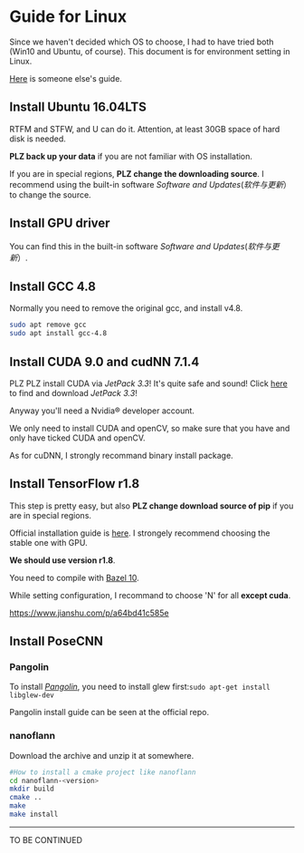 # Guide for Linux

Since we haven't decided which OS to choose, I had to have tried both (Win10 and Ubuntu, of course).
This document is for environment setting in Linux.

[Here](https://github.com/Kaju-Bubanja/PoseCNN) is someone else's guide. 

## Install Ubuntu 16.04LTS

RTFM and STFW, and U can do it. Attention, at least 30GB space of hard disk is needed.

**PLZ back up your data** if you are not familiar with OS installation.

If you are in special regions, **PLZ change the downloading source**.
I recommend using the built-in software *Software and Updates*(*软件与更新*）to change the source.

## Install GPU driver

You can find this in the built-in software *Software and Updates*(*软件与更新*）.

## Install GCC 4.8

Normally you need to remove the original gcc, and install v4.8.

```Bash
sudo apt remove gcc
sudo apt install gcc-4.8
```

## Install CUDA 9.0 and cudNN 7.1.4

PLZ PLZ install CUDA via *JetPack 3.3*!
It's quite safe and sound!
Click [here](https://developer.nvidia.com/embedded/downloads) to find and download *JetPack 3.3*!

Anyway you'll need a Nvidia&reg; developer account.

We only need to install CUDA and openCV, so make sure that you have and only have ticked CUDA and openCV.

As for cuDNN, I strongly recommand binary install package.

## Install TensorFlow r1.8

This step is pretty easy, but also **PLZ change download source of pip** if you are in special regions.

Official installation guide is [here](https://tensorflow.google.cn/install/source).
I strongely recommend choosing the stable one with GPU.

**We should use version r1.8**.

You need to compile with [Bazel 10](https://docs.bazel.build/versions/master/install-ubuntu.html).

While setting configuration, I recommand to choose 'N' for all **except cuda**.

https://www.jianshu.com/p/a64bd41c585e

## Install PoseCNN

### Pangolin

To install [*Pangolin*](https://github.com/uoip/pangolin), you need to install glew first:`sudo apt-get install libglew-dev`

Pangolin install guide can be seen at the official repo.

### nanoflann

Download the archive and unzip it at somewhere.

```Bash
#How to install a cmake project like nanoflann
cd nanoflann-<version>
mkdir build
cmake ..
make
make install
```

***
TO BE CONTINUED

